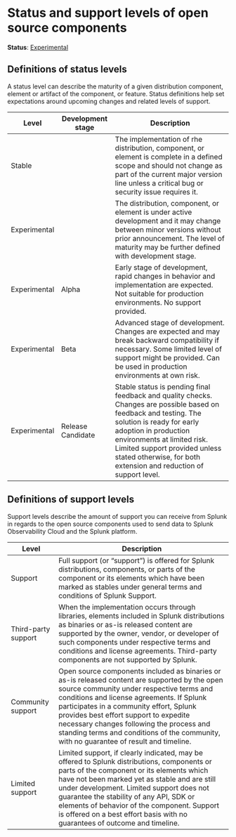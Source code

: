 # Status and support levels of open source components

**Status**: [Experimental](../README.md#versioning-and-status-of-the-specification)

## Definitions of status levels

A status level can describe the maturity of a given distribution component,
element or artifact of the component, or feature. Status definitions help set
expectations around upcoming changes and related levels of support.

| Level        | Development stage | Description                                                                                                                                                                                                                                                                                               |
|--------------|-------------------|-----------------------------------------------------------------------------------------------------------------------------------------------------------------------------------------------------------------------------------------------------------------------------------------------------------|
| Stable       |                   | The implementation of rhe distribution, component, or element is complete in a defined scope and should not change as part of the current major version line unless a critical bug or security issue requires it.                                                                                         |
| Experimental |                   | The distribution, component, or element is under active development and it may change between minor versions without prior announcement. The level of maturity may be further defined with development stage.                                                                                             |
| Experimental | Alpha             | Early stage of development, rapid changes in behavior and implementation are expected. Not suitable for production environments. No support provided.                                                                                                                                                     |
| Experimental | Beta              | Advanced stage of development. Changes are expected and may break backward compatibility if necessary. Some limited level of support might be provided. Can be used in production environments at own risk.                                                                                               |
| Experimental | Release Candidate | Stable status is pending final feedback and quality checks. Changes are possible based on feedback and testing. The solution is ready for early adoption in production environments at limited risk. Limited support provided unless stated otherwise, for both extension and reduction of support level. |

## Definitions of support levels

Support levels describe the amount of support you can receive from Splunk
in regards to the open source components used to send data
to Splunk Observability Cloud and the Splunk platform.

| Level               | Description                                                                                                                                                                                                                                                                                                                                                                                                        |
|---------------------|--------------------------------------------------------------------------------------------------------------------------------------------------------------------------------------------------------------------------------------------------------------------------------------------------------------------------------------------------------------------------------------------------------------------|
| Support             | Full support (or “support”)  is offered for Splunk distributions, components, or parts of the component or its elements which have been marked as stables under general terms and conditions of Splunk Support.                                                                                                                                                                                                    |
| Third-party support | When the implementation occurs through libraries, elements included in Splunk distributions as binaries or as-is released content are supported by the owner, vendor, or developer of such components under respective terms and conditions and license agreements. Third-party components are not supported by Splunk.                                                                                            |
| Community support   | Open source components included as binaries or as-is released content are supported by the open source community under respective terms and conditions and license agreements. If Splunk participates in a community effort, Splunk provides best effort support to expedite necessary changes following the process and standing terms and conditions of the community, with no guarantee of result and timeline. |
| Limited support     | Limited support, if clearly indicated, may be offered to Splunk distributions, components or parts of the component or its elements which have not been marked yet as stable and are still under development. Limited support does not guarantee the stability of any API, SDK or elements of behavior of the component. Support is offered on a best effort basis with no guarantees of outcome and timeline.     |
